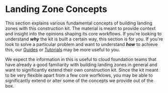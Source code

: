 # Landing Zone Concepts

This section explains various fundamental concepts of building landing zones with this construction kit.
The material is meant to provide context and insight into the opinions shaping its core workflows. If you're looking to understand ***why*** the kit is built a certain way, this section is for you. If you're look to solve a particular problem and want to understand ***how*** to achieve this, our [Guides](../guide/README.md) or [Tutorials](../tutorial/README.md) may be more useful to you.

We expect the information in this is useful to cloud foundation teams that have already a good familiarity with building landing zones in general and want to significantly extend their own construction kit. Since the kit meant to be very flexible apart from a few core worfklows, you may be able to significantly extend or alter some of the concepts we provide out of the box.
